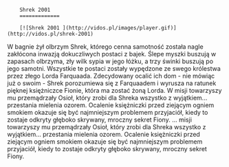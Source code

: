 
        Shrek 2001 
        =============
        
        [![Shrek 2001 ](http://vidos.pl/images/player.gif)](http://vidos.pl/shrek-2001)
        
        
 W bagnie żył olbrzym Shrek, którego cenna samotność została nagle zakłócona inwazją dokuczliwych postaci z bajek. Ślepe myszki buszują w zapasach olbrzyma, zły wilk sypia w jego łóżku, a trzy świnki buszują po jego samotni. Wszystkie te postaci zostały wypędzone ze swego królestwa przez złego Lorda Farquaada. Zdecydowany ocalić ich dom - nie mówiąc już o swoim - Shrek porozumiewa się z Farquaadem i wyrusza na ratunek pięknej księżniczce Fionie, która ma zostać żoną Lorda. W misji towarzyszy mu przemądrzały Osioł, który zrobi dla Shreka wszystko z wyjątkiem... przestania mielenia ozorem. Ocalenie księżniczki przed ziejącym ogniem smokiem okazuje się być najmniejszym problemem przyjaciół, kiedy to zostaje odkryty głęboko skrywany, mroczny sekret Fiony.   ... misji towarzyszy mu przemądrzały Osioł, który zrobi dla Shreka wszystko z wyjątkiem... przestania mielenia ozorem. Ocalenie księżniczki przed ziejącym ogniem smokiem okazuje się być najmniejszym problemem przyjaciół, kiedy to zostaje odkryty głęboko skrywany, mroczny sekret Fiony.
    